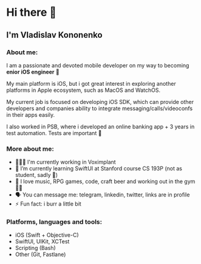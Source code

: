# Hi there 👋

## I'm Vladislav Kononenko

### About me:
I am a passionate and devoted mobile developer on my way to becoming **enior iOS engineer** 🚀 

My main platform is iOS, but i got great interest in exploring another platforms in Apple ecosystem, such as MacOS and WatchOS. 

My current job is focused on developing iOS SDK, which can provide other developers and companies ability to integrate messaging/calls/videoconfs in their apps easily.

I also worked in PSB, where i developed an online banking app + 3 years in test automation. Tests are important 🤖

### More about me:

- 🧑🏻‍💻 I'm currently working in Voximplant
- 🌱 I’m currently learning SwiftUI at Stanford course CS 193P (not as student, sadly 🥺)
- 🌝 I love music, RPG games, code, craft beer and working out in the gym 💪🏻
- 🗣 You can message me: telegram, linkedin, twitter, links are in profile 
- ⚡ Fun fact: i burr a little bit

### Platforms, languages and tools:

- iOS (Swift + Objective-C)
- SwiftUI, UIKit, XCTest
- Scripting (Bash)
- Other (Git, Fastlane)



